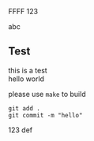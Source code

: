 FFFF
123

abc

## Test

this is a test<br>
hello world<br>

please use ``make`` to build<br>

```
git add .
git commit -m "hello"
```

123
def

